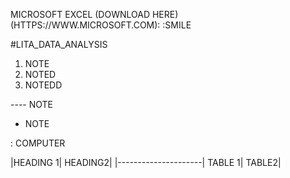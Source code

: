 MICROSOFT EXCEL (DOWNLOAD HERE)(HTTPS://WWW.MICROSOFT.COM):
:SMILE

#LITA_DATA_ANALYSIS

1. NOTE
2. NOTED
3. NOTEDD

---- NOTE
-  NOTE

: COMPUTER


|HEADING 1| HEADING2|
|---------------------|
TABLE 1| TABLE2|
